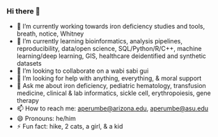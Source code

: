### Hi there 👋

- 🔭 I’m currently working towards iron deficiency studies and tools, breath, notice, Whitney
- 🌱 I’m currently learning bioinformatics, analysis pipelines, reproducibility, data/open science, SQL/Python/R/C++, machine learning/deep learning, GIS, healthcare deidentified and synthetic datasets
- 👯 I’m looking to collaborate on a wabi sabi gui
- 🤔 I’m looking for help with anything, everything, & moral support
- 💬 Ask me about iron deficiency, pediatric hematology, transfusion medicine, clinical & lab informatics, sickle cell, erythropoiesis, gene therapy
- 📫 How to reach me: aperumbe@arizona.edu, aperumbe@asu.edu
- 😄 Pronouns: he/him
- ⚡ Fun fact: hike, 2 cats, a girl, & a kid

<!--
**humosaic/humosaic** is a ✨ _special_ ✨ repository because its `README.md` (this file) appears on your GitHub profile.
-->
